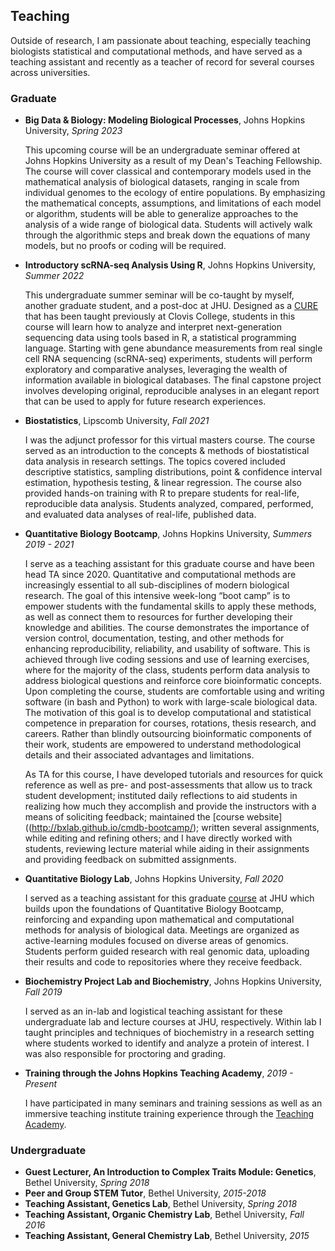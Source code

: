 ## Teaching

Outside of research, I am passionate about teaching, especially teaching biologists statistical and computational methods, and have served as a teaching assistant and recently as a teacher of record for several courses across universities.

### Graduate

* **Big Data & Biology: Modeling Biological Processes**, Johns Hopkins University, *Spring 2023*   

  This upcoming course will be an undergraduate seminar offered at Johns Hopkins University as a result of my Dean's Teaching Fellowship. The course will cover classical and contemporary models used in the mathematical analysis of biological datasets, ranging in scale from individual genomes to the ecology of entire populations. By emphasizing the mathematical concepts, assumptions, and limitations of each model or algorithm, students will be able to generalize approaches to the analysis of a wide range of biological data. Students will actively walk through the algorithmic steps and break down the equations of many models, but no proofs or coding will be required.

* **Introductory scRNA-seq Analysis Using R**, Johns Hopkins University, *Summer 2022*

  This undergraduate summer seminar will be co-taught by myself, another graduate student, and a post-doc at JHU. Designed as a [CURE](https://serc.carleton.edu/curenet/whatis.html) that has been taught previously at Clovis College, students in this course will learn how to analyze and interpret next-generation sequencing data using tools based in R, a statistical programming language. Starting with gene abundance measurements from real single cell RNA sequencing (scRNA-seq) experiments, students will perform exploratory and comparative analyses, leveraging the wealth of information available in biological databases. The final capstone project involves developing original, reproducible analyses in an elegant report that can be used to apply for future research experiences.

* **Biostatistics**, Lipscomb University, *Fall 2021*

  I was the adjunct professor for this virtual masters course. The course served as an introduction to the concepts & methods of biostatistical data analysis in research settings. The topics covered included descriptive statistics, sampling distributions, point & confidence interval estimation, hypothesis testing, & linear regression. The course also provided hands-on training with R to prepare students for real-life, reproducible data analysis. Students analyzed, compared, performed, and evaluated data analyses of real-life, published data.

* **Quantitative Biology Bootcamp**, Johns Hopkins University, *Summers 2019 - 2021*

  I serve as a teaching assistant for this graduate course and have been head TA since 2020. Quantitative and computational methods are increasingly essential to all sub-disciplines of modern biological research. The goal of this intensive week-long “boot camp” is to empower students with the fundamental skills to apply these methods, as well as connect them to resources for further developing their knowledge and abilities. The course demonstrates the importance of version control, documentation, testing, and other methods for enhancing reproducibility, reliability, and usability of software. This is achieved through live coding sessions and use of learning exercises, where for the majority of the class, students perform data analysis to address biological questions and reinforce core bioinformatic concepts. Upon completing the course, students are comfortable using and writing software (in bash and Python) to work with large-scale biological data. The motivation of this goal is to develop computational and statistical competence in preparation for courses, rotations, thesis research, and careers. Rather than blindly outsourcing bioinformatic components of their work, students are empowered to understand methodological details and their associated advantages and limitations.

  As TA for this course, I have developed tutorials and resources for quick reference as well as pre- and post-assessments that allow us to track student development; instituted daily reflections to aid students in realizing how much they accomplish and provide the instructors with a means of soliciting feedback; maintained the [course website]((http://bxlab.github.io/cmdb-bootcamp/); written several assignments, while editing and refining others; and I have directly worked with students, reviewing lecture material while aiding in their assignments and providing feedback on submitted assignments.

* **Quantitative Biology Lab**, Johns Hopkins University, *Fall 2020*

  I served as a teaching assistant for this graduate [course](http://bxlab.github.io/cmdb-lab/) at JHU which builds upon the foundations of Quantitative Biology Bootcamp, reinforcing and expanding upon mathematical and computational methods for analysis of biological data. Meetings are organized as active-learning modules focused on diverse areas of genomics. Students perform guided research with real genomic data, uploading their results and code to repositories where they receive feedback.

* **Biochemistry Project Lab and Biochemistry**, Johns Hopkins University, *Fall 2019*

  I served as an in-lab and logistical teaching assistant for these undergraduate lab and lecture courses at JHU, respectively. Within lab I taught principles and techniques of biochemistry in a research setting where students worked to identify and analyze a protein of interest. I was also responsible for proctoring and grading.

* **Training through the Johns Hopkins Teaching Academy**, *2019 - Present*   

  I have participated in many seminars and training sessions as well as an immersive teaching institute training experience through the [Teaching Academy](https://cer.jhu.edu/teaching-academy).

### Undergraduate

* **Guest Lecturer, An Introduction to Complex Traits Module: Genetics**, Bethel University, *Spring 2018*
* **Peer and Group STEM Tutor**, Bethel University, *2015-2018*
* **Teaching Assistant, Genetics Lab**, Bethel University, *Spring 2018*
* **Teaching Assistant, Organic Chemistry Lab**, Bethel University, *Fall 2016*
* **Teaching Assistant, General Chemistry Lab**, Bethel University, *2015*
